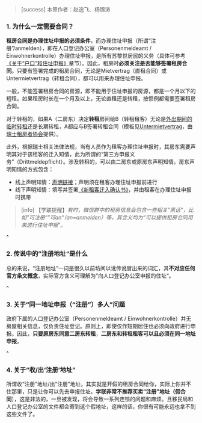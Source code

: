 > [success] 本章作者：赵逸飞、杨锦涛

### **1. 为什么一定需要合同**？

**租房合同是办理住址申报的必须条件**，而办理住址申报（所谓“注册”/anmelden），即在人口登记办公室（Personenmeldeamt / Einwohnerkontrolle）办理住址申报，是所有苏黎世居民的义务（具体可参考[《关于“户口”和住址申报》](../../living_in_zurich/register.md)章节）。因此，租房时**必须关注是否能够签署租房合同**。只要有签署完成的租房合同，无论是Mietvertrag（直租合同）或Untermietvertrag（转租合同），都可以用来办理住址申报。

一般，不能签署租房合同的房源，即不能用于住址申报的房源，都是一个月以下的短租。如果租房时长在一个月及以上，无论直租还是转租，按惯例都需要签署租房合同。

对于转租的，如果A（二房东）决定**转租**房间给B（转租租客）无论是[外出期间的临时转租](https://www.stadt-zuerich.ch/prd/de/index/bevoelkerungsamt/umziehenmelden/temporaerelandesabwesenheit.html)还是长期转租，A都应与B签署转租合同（模板见[Untermietvertrag](https://www.mieterverband.ch/dam/jcr:5aa1368f-0532-4fd0-ad71-404076d2b260/2019_Untermietvertrag-Wohnraeume_mp_interaktiv.pdf)，由[瑞士租房者协会](https://www.mieterverband.ch/)提供）。

此外，根据瑞士相关法律法规，当有人员作为租客办理住址申报时，其房东需要声明其对于该租客的迁入知情，此为所谓的“第三方申报义务”（Drittmeldepflicht）。涉及转租的，可以由二房东或原房东声明知情。房东声明知情的方式包含：

* 线上声明知情：[声明链接](https://www.drittmeldung.ch/ui/#/home)；声明须在租客办理住址申报前进行
* 线下声明知情：填写并签署[《新租客迁入确认书》](https://www.stadt-zuerich.ch/content/dam/stzh/prd/Deutsch/Bevoelkerungsamt/onlineschalter/webeinauszugsanzeigen/Einzugsanzeige%20Stadt%20Z%c3%bcrich.pdf)，并由租客在办理住址申报时携带

> [info] 【学联提醒】*有时，微信群中的租房信息会包含一些相关”黑话“，比如”可注册“”可an“（an=anmelden）等，其含义均为“可以提供租房合同用来进行住址申报*”。

^

### **2. 传说中的”注册地址“是什么**

总的来说，“注册地址”一词是很久以前坊间以讹传讹冒出来的词汇，其**不对应任何官方条文概念**，实际官方含义可理解为”向人口登记办公室申报的住址“。

^

### **3. 关于“同一地址申报（“注册”）多人”问题**

政府下属的人口登记办公室（Personenmeldeamt / Einwohnerkontrolle）并无房屋相关信息，仅负责住址登记。原则上，即使仅作短期居住也必须向政府进行申报。因此，**只要原房东同意二房东转租**，**二房东和转租租客可以且必须在同一地址申报**。

^

### **4. 关于“收/出‘注册’地址**”

所谓收“注册”地址/出“注册”地址，其实就是开假的租房合同给你，实际上你并不住那里，只是让你可以先去申报住址。**学联非常不推荐买卖“注册”地址（假合同**），这是非法的，一旦被发现，将会导致一系列连锁的问题和麻烦。且移民局和人口登记办公室的文件都会寄到这个假地址，这样的话，你很有可能永远也拿不到这些文件了。
